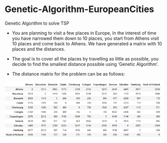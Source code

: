 # Genetic-Algorithm-EuropeanCities
Genetic Algorithm to solve TSP
 * You are planning to visit a few places in Europe, In the interest of time you have narrowed them down to 10 places, you start from Athens  visit 10 places and come back to Athens.
We have generated a matrix with 10 places and the distances.
* The goal is to cover all the places by travelling as little as possible, you decide to find the smallest distance possible using ‘Genetic Algorithm’.

* The distance matrix for the problem can be as follows:

![Distance Matrix for European Cities](img/distmatrix.PNG)
